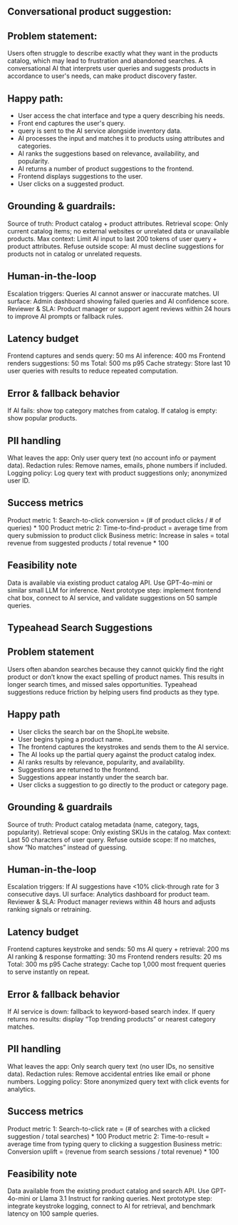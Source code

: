## Conversational product suggestion:

## Problem statement: 

Users often struggle to describe exactly what they want in the products catalog, which may lead to frustration and abandoned searches.
A conversational AI that interprets user queries and suggests products in accordance to user's needs, can make product discovery faster.

## Happy path:

- User access the chat interface and type a query describing his needs.
- Front end captures the user's query.
- query is sent to the AI service alongside inventory data.
- AI processes the input and matches it to products using attributes and categories.
- AI ranks the suggestions based on relevance, availability, and popularity.
- AI returns a number of product suggestions to the frontend.
- Frontend displays suggestions to the user.
- User clicks on a suggested product.

## Grounding & guardrails:

Source of truth: Product catalog + product attributes.
Retrieval scope: Only current catalog items; no external websites or unrelated data or unavailable products.
Max context: Limit AI input to last 200 tokens of user query + product attributes.
Refuse outside scope: AI must decline suggestions for products not in catalog or unrelated requests.

## Human-in-the-loop

Escalation triggers: Queries AI cannot answer or inaccurate matches.
UI surface: Admin dashboard showing failed queries and AI confidence score.
Reviewer & SLA: Product manager or support agent reviews within 24 hours to improve AI prompts or fallback rules.

## Latency budget

Frontend captures and sends query: 50 ms
AI inference: 400 ms
Frontend renders suggestions: 50 ms
Total: 500 ms p95
Cache strategy: Store last 10 user queries with results to reduce repeated computation.

## Error & fallback behavior

If AI fails: show top category matches from catalog.
If catalog is empty: show popular products.

## PII handling

What leaves the app: Only user query text (no account info or payment data).
Redaction rules: Remove names, emails, phone numbers if included.
Logging policy: Log query text with product suggestions only; anonymized user ID.

## Success metrics

Product metric 1: Search-to-click conversion = (# of product clicks / # of queries) * 100
Product metric 2: Time-to-find-product = average time from query submission to product click
Business metric: Increase in sales = total revenue from suggested products / total revenue * 100

## Feasibility note

Data is available via existing product catalog API.
Use GPT-4o-mini or similar small LLM for inference.
Next prototype step: implement frontend chat box, connect to AI service, and validate suggestions on 50 sample queries.


## Typeahead Search Suggestions

## Problem statement

Users often abandon searches because they cannot quickly find the right product or don’t know the exact spelling of product names. This results in longer search times, and missed sales opportunities. Typeahead suggestions reduce friction by helping users find products as they type.

## Happy path

- User clicks the search bar on the ShopLite website.
- User begins typing a product name.
- The frontend captures the keystrokes and sends them to the AI service.
- The AI looks up the partial query against the product catalog index.
- AI ranks results by relevance, popularity, and availability.
- Suggestions are returned to the frontend.
- Suggestions appear instantly under the search bar.
- User clicks a suggestion to go directly to the product or category page.

## Grounding & guardrails

Source of truth: Product catalog metadata (name, category, tags, popularity).
Retrieval scope: Only existing SKUs in the catalog.
Max context: Last 50 characters of user query.
Refuse outside scope: If no matches, show “No matches” instead of guessing.

## Human-in-the-loop

Escalation triggers: If AI suggestions have <10% click-through rate for 3 consecutive days.
UI surface: Analytics dashboard for product team.
Reviewer & SLA: Product manager reviews within 48 hours and adjusts ranking signals or retraining.

## Latency budget

Frontend captures keystroke and sends: 50 ms
AI query + retrieval: 200 ms
AI ranking & response formatting: 30 ms
Frontend renders results: 20 ms
Total: 300 ms p95
Cache strategy: Cache top 1,000 most frequent queries to serve instantly on repeat.

## Error & fallback behavior

If AI service is down: fallback to keyword-based search index.
If query returns no results: display “Top trending products” or nearest category matches.

## PII handling

What leaves the app: Only search query text (no user IDs, no sensitive data).
Redaction rules: Remove accidental entries like email or phone numbers.
Logging policy: Store anonymized query text with click events for analytics.

## Success metrics

Product metric 1: Search-to-click rate = (# of searches with a clicked suggestion / total searches) * 100
Product metric 2: Time-to-result = average time from typing query to clicking a suggestion
Business metric: Conversion uplift = (revenue from search sessions / total revenue) * 100

## Feasibility note

Data available from the existing product catalog and search API.
Use GPT-4o-mini or Llama 3.1 Instruct for ranking queries.
Next prototype step: integrate keystroke logging, connect to AI for retrieval, and benchmark latency on 100 sample queries.
